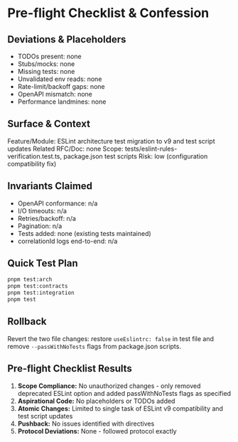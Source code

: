 # Pre-flight Checklist & Confession

## Deviations & Placeholders
- TODOs present: none
- Stubs/mocks: none  
- Missing tests: none
- Unvalidated env reads: none
- Rate-limit/backoff gaps: none
- OpenAPI mismatch: none
- Performance landmines: none

## Surface & Context
Feature/Module: ESLint architecture test migration to v9 and test script updates
Related RFC/Doc: none
Scope: tests/eslint-rules-verification.test.ts, package.json test scripts
Risk: low (configuration compatibility fix)

## Invariants Claimed
- OpenAPI conformance: n/a
- I/O timeouts: n/a
- Retries/backoff: n/a
- Pagination: n/a
- Tests added: none (existing tests maintained)
- correlationId logs end-to-end: n/a

## Quick Test Plan
```bash
pnpm test:arch
pnpm test:contracts
pnpm test:integration
pnpm test
```

## Rollback
Revert the two file changes: restore `useEslintrc: false` in test file and remove `--passWithNoTests` flags from package.json scripts.

## Pre-flight Checklist Results
1. **Scope Compliance:** No unauthorized changes - only removed deprecated ESLint option and added passWithNoTests flags as specified
2. **Aspirational Code:** No placeholders or TODOs added
3. **Atomic Changes:** Limited to single task of ESLint v9 compatibility and test script updates
4. **Pushback:** No issues identified with directives 
5. **Protocol Deviations:** None - followed protocol exactly